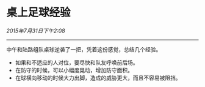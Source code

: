 # 桌上足球经验
*2015年7月31日下午2:08*
***
中午和陆路组队桌球逆袭了一把，凭着这份感觉，总结几个经验。

* 如果和不适应的人对位，要尽快和队友呼唤前后场。
* 在防守的时候，可以小幅度晃动，增加防守面积。
* 在球横向移动的时候大力出脚，造成的威胁更大，而且不容易被阻挡。